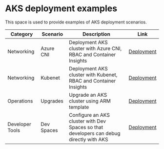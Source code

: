 # AKS deployment examples

This space is used to provide examples of AKS deployment scenarios.

|Category| Scenario | Description | Link |
|---|---|---|---|
|Networking|Azure CNI|Deployment AKS cluster with Azure CNI, RBAC and Container Insights| [Deployment](azurecni-rbac)
|Networking|Kubenet|Deployment AKS cluster with Kubenet, RBAC and Container Insights| [Deployment](kubenet-rbac)
| Operations | Upgrades | Upgrade an AKS cluster using ARM template | [Deployment](upgrades)
| Developer Tools | Dev Spaces | Configure an AKS cluster with Dev Spaces so that developers can debug directly with AKS | [Deployment](devspaces)